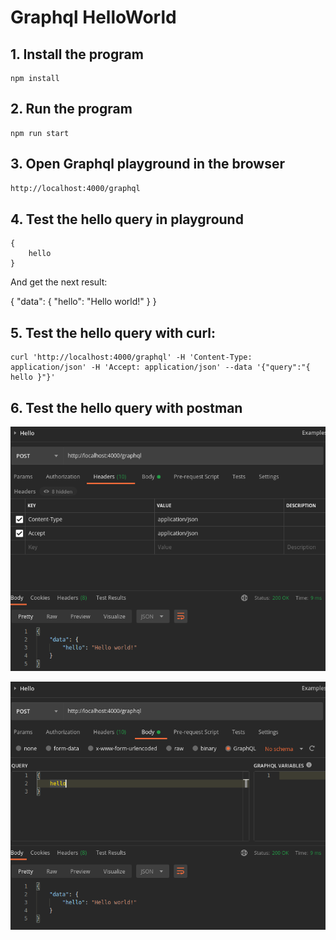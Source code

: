 # Graphql HelloWorld

## 1. Install the program

```shell
npm install
```

## 2. Run the program

```shell
npm run start
```

## 3. Open Graphql playground in the browser

```html
http://localhost:4000/graphql
```

## 4. Test the hello query in playground

```
{
    hello
}
```

And get the next result:

{
  "data": {
    "hello": "Hello world!"
  }
}

## 5. Test the hello query with curl:

```shell
curl 'http://localhost:4000/graphql' -H 'Content-Type: application/json' -H 'Accept: application/json' --data '{"query":"{ hello }"}'
```

## 6. Test the hello query with postman

![Headers](./images/headers.png)

![Body](./images/body.png)



